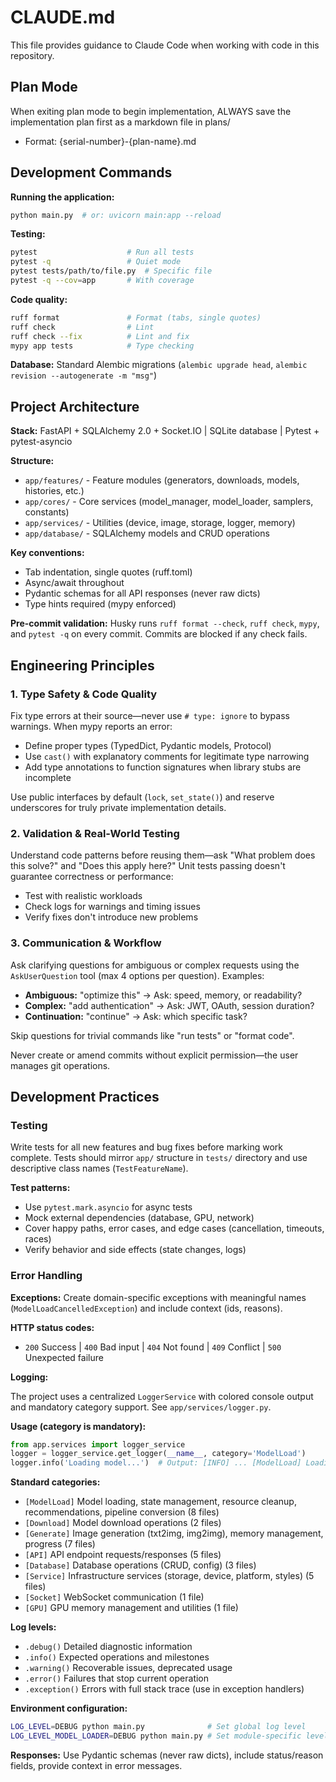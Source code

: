# CLAUDE.md

This file provides guidance to Claude Code when working with code in this repository.

## Plan Mode

When exiting plan mode to begin implementation, ALWAYS save the implementation plan first as a markdown file in plans/

- Format: {serial-number}-{plan-name}.md

## Development Commands

**Running the application:**

```bash
python main.py  # or: uvicorn main:app --reload
```

**Testing:**

```bash
pytest                    # Run all tests
pytest -q                 # Quiet mode
pytest tests/path/to/file.py  # Specific file
pytest -q --cov=app       # With coverage
```

**Code quality:**

```bash
ruff format               # Format (tabs, single quotes)
ruff check                # Lint
ruff check --fix          # Lint and fix
mypy app tests            # Type checking
```

**Database:** Standard Alembic migrations (`alembic upgrade head`, `alembic revision --autogenerate -m "msg"`)

## Project Architecture

**Stack:** FastAPI + SQLAlchemy 2.0 + Socket.IO | SQLite database | Pytest + pytest-asyncio

**Structure:**

- `app/features/` - Feature modules (generators, downloads, models, histories, etc.)
- `app/cores/` - Core services (model_manager, model_loader, samplers, constants)
- `app/services/` - Utilities (device, image, storage, logger, memory)
- `app/database/` - SQLAlchemy models and CRUD operations

**Key conventions:**

- Tab indentation, single quotes (ruff.toml)
- Async/await throughout
- Pydantic schemas for all API responses (never raw dicts)
- Type hints required (mypy enforced)

**Pre-commit validation:** Husky runs `ruff format --check`, `ruff check`, `mypy`, and `pytest -q` on every commit. Commits are blocked if any check fails.

## Engineering Principles

### 1. Type Safety & Code Quality

Fix type errors at their source—never use `# type: ignore` to bypass warnings. When mypy reports an error:

- Define proper types (TypedDict, Pydantic models, Protocol)
- Use `cast()` with explanatory comments for legitimate type narrowing
- Add type annotations to function signatures when library stubs are incomplete

Use public interfaces by default (`lock`, `set_state()`) and reserve underscores for truly private implementation details.

### 2. Validation & Real-World Testing

Understand code patterns before reusing them—ask "What problem does this solve?" and "Does this apply here?" Unit tests passing doesn't guarantee correctness or performance:

- Test with realistic workloads
- Check logs for warnings and timing issues
- Verify fixes don't introduce new problems

### 3. Communication & Workflow

Ask clarifying questions for ambiguous or complex requests using the `AskUserQuestion` tool (max 4 options per question). Examples:

- **Ambiguous:** "optimize this" → Ask: speed, memory, or readability?
- **Complex:** "add authentication" → Ask: JWT, OAuth, session duration?
- **Continuation:** "continue" → Ask: which specific task?

Skip questions for trivial commands like "run tests" or "format code".

Never create or amend commits without explicit permission—the user manages git operations.

## Development Practices

### Testing

Write tests for all new features and bug fixes before marking work complete. Tests should mirror `app/` structure in `tests/` directory and use descriptive class names (`TestFeatureName`).

**Test patterns:**

- Use `pytest.mark.asyncio` for async tests
- Mock external dependencies (database, GPU, network)
- Cover happy paths, error cases, and edge cases (cancellation, timeouts, races)
- Verify behavior and side effects (state changes, logs)

### Error Handling

**Exceptions:** Create domain-specific exceptions with meaningful names (`ModelLoadCancelledException`) and include context (ids, reasons).

**HTTP status codes:**

- `200` Success | `400` Bad input | `404` Not found | `409` Conflict | `500` Unexpected failure

**Logging:**

The project uses a centralized `LoggerService` with colored console output and mandatory category support. See `app/services/logger.py`.

**Usage (category is mandatory):**

```python
from app.services import logger_service
logger = logger_service.get_logger(__name__, category='ModelLoad')
logger.info('Loading model...')  # Output: [INFO] ... [ModelLoad] Loading model...
```

**Standard categories:**

- `[ModelLoad]` Model loading, state management, resource cleanup, recommendations, pipeline conversion (8 files)
- `[Download]` Model download operations (2 files)
- `[Generate]` Image generation (txt2img, img2img), memory management, progress (7 files)
- `[API]` API endpoint requests/responses (5 files)
- `[Database]` Database operations (CRUD, config) (3 files)
- `[Service]` Infrastructure services (storage, device, platform, styles) (5 files)
- `[Socket]` WebSocket communication (1 file)
- `[GPU]` GPU memory management and utilities (1 file)

**Log levels:**

- `.debug()` Detailed diagnostic information
- `.info()` Expected operations and milestones
- `.warning()` Recoverable issues, deprecated usage
- `.error()` Failures that stop current operation
- `.exception()` Errors with full stack trace (use in exception handlers)

**Environment configuration:**

```bash
LOG_LEVEL=DEBUG python main.py              # Set global log level
LOG_LEVEL_MODEL_LOADER=DEBUG python main.py # Set module-specific level
```

**Responses:** Use Pydantic schemas (never raw dicts), include status/reason fields, provide context in error messages.
